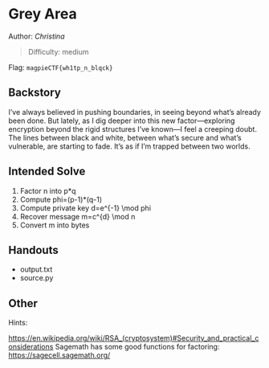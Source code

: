# Grey Area

Author: *Christina*

>Difficulty: medium

Flag: `magpieCTF{wh1tp_n_blqck}`

## Backstory

I’ve always believed in pushing boundaries, in seeing beyond what’s already been done. But lately, as I dig deeper into this new factor—exploring encryption beyond the rigid structures I’ve known—I feel a creeping doubt. The lines between black and white, between what’s secure and what’s vulnerable, are starting to fade. It’s as if I’m trapped between two worlds. 

## Intended Solve

1. Factor n into p*q
2. Compute phi=(p-1)*(q-1)
3. Compute private key d=e^{-1} \mod phi
4. Recover message m=c^{d} \mod n
5. Convert m into bytes

## Handouts

- output.txt
- source.py

## Other

Hints:

https://en.wikipedia.org/wiki/RSA_(cryptosystem)#Security_and_practical_considerations
Sagemath has some good functions for factoring: https://sagecell.sagemath.org/
